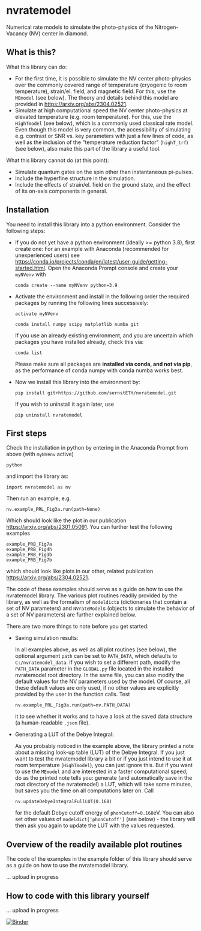 # nvratemodel
Numerical rate models to simulate the photo-physics of the Nitrogen-Vacancy (NV) center in diamond.

What is this?
--------------
What this library can do:
- For the first time, it is possible to simulate the NV center photo-physics over the commonly covered range of temperature (cryogenic to room temperature), strain/el. field, and magnetic field. For this, use the ```MEmodel``` (see below). The theory and details behind this model are provided in https://arxiv.org/abs/2304.02521.
- Simulate at high computational speed the NV center photo-physics at elevated temperature (e.g. room temperature). For this, use the ```HighTmodel``` (see below), which is a commonly used classical rate model. Even though this model is very common, the accessibility of simulating e.g. contrast or SNR vs. key parameters with just a few lines of code, as well as the inclusion of the "temperature reduction factor" (```highT_trf```) (see below), also make this part of the library a useful tool.

What this library cannot do (at this point):
- Simulate quantum gates on the spin other than instantaneous pi-pulses.
- Include the hyperfine structure in the simulation.
- Include the effects of strain/el. field on the ground state, and the effect of its on-axis components in general.



Installation
-------------
You need to install this library into a python environment. Consider the following steps:

- If you do not yet have a python environment (ideally >= python 3.8), first create one: For an example with Anaconda (recommended for unexperienced users) see https://conda.io/projects/conda/en/latest/user-guide/getting-started.html.
  Open the Anaconda Prompt console and create your ```myNVenv``` with
  ```
  conda create --name myNVenv python=3.9
  ```
- Activate the environment and install in the following order the required packages by running the following lines successively:
  ```
  activate myNVenv
  ```
  ```
  conda install numpy scipy matplotlib numba git
  ```
  If you use an already existing environment, and you are uncertain which packages you have installed already, check this via:
  ```
  conda list
  ```
  Please make sure all packages are **installed via conda, and not via pip**, as the performance of conda numpy with conda numba works best.

- Now we install this library into the environment by:
  ```
  pip install git+https://github.com/sernstETH/nvratemodel.git
  ```
  If you wish to uninstall it again later, use
  ```
  pip uninstall nvratemodel
  ```



First steps
-----------
Check the installation in python by entering in the Anaconda Prompt from above (with ```myNVenv``` active)
```
python
```
and import the library as:
```
import nvratemodel as nv
```
Then run an example, e.g.
```
nv.example_PRL_Fig3a.run(path=None)
```
Which should look like the plot in our publication https://arxiv.org/abs/2301.05091.
You can further test the following examples
```
example_PRB_Fig7a
example_PRB_Fig4h
example_PRB_Fig3b
example_PRB_Fig7b
```
which should look like plots in our other, related publication https://arxiv.org/abs/2304.02521.

The code of these examples should serve as a guide on how to use the nvratemodel library. The various plot routines readily provided by the library, as well as the formalism of ```modeldict```s (dictionaries that contain a set of NV parameters) and ```NVrateModel```s (objects to simulate the behavior of a set of NV parameters) are further explained below.

There are two more things to note before you get started:

- Saving simulation results:
  
  In all examples above, as well as all plot routines (see below), the optional argument ```path``` can be set to ```PATH_DATA```, which defaults to ```C:/nvratemodel_data```. If you wish to set a different path, modify the ```PATH_DATA``` parameter in the ```GLOBAL.py``` file located in the installed nvratemodel root directory. In the same file, you can also modify the default values for the  NV parameters used by the model. Of course, all these default values are only used, if no other values are explicitly provided by the user in the function calls.
  Test 
  ```
  nv.example_PRL_Fig3a.run(path=nv.PATH_DATA)
  ```
  it to see whether it works and to have a look at the saved data structure (a human-readable ```.json``` file).

- Generating a LUT of the Debye Integral:
  
  As you probably noticed in the example above, the library printed a note about a missing look-up table (LUT) of the Debye Integral. If you just want to test the nvratemodel library a bit or if you just intend to use it at room temperature (```HighTmodel```), you can just ignore this. But if you want to use the ```MEmodel``` and are interested in a faster computational speed, do as the printed note tells you: generate (and automatically save in the root directory of the nvratemodel) a LUT, which will take some minutes, but saves you the time on all computations later on.
  Call 
  ```
  nv.updateDebyeIntegralFullLUT(0.168)
  ```
  for the default Debye cutoff energy of ```phonCutoff=0.168```eV. You can also set other values of ```modeldict['phonCutoff']``` (see below) - the library will then ask you again to update the LUT with the values requested.



Overview of the readily available plot routines
-----------------------------------------------
The code of the examples in the example folder of this library should serve as a guide on how to use the nvratemodel library.

... upload in progress



How to code with this library yourself
---------------------------------------
... upload in progress


[![Binder](https://mybinder.org/badge_logo.svg)](https://mybinder.org/v2/gh/sernstETH/nvratemodel/blob/main/setup.py/HEAD)
